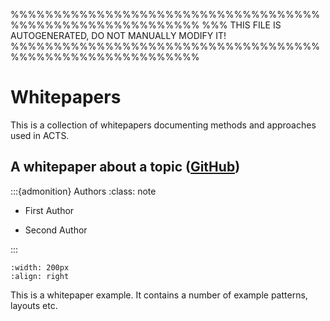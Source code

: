 %%%%%%%%%%%%%%%%%%%%%%%%%%%%%%%%%%%%%%%%%%%%%%%%%%%%%%%%%%
%%% THIS FILE IS AUTOGENERATED, DO NOT MANUALLY MODIFY IT!
%%%%%%%%%%%%%%%%%%%%%%%%%%%%%%%%%%%%%%%%%%%%%%%%%%%%%%%%%%

# Whitepapers

This is a collection of whitepapers documenting methods and approaches used
in ACTS.



## A whitepaper about a topic ([GitHub](https://github.com/acts-project/whitepaper-template))


:::{admonition} Authors
:class: note

- First Author

- Second Author

:::

```{image} acts-project_whitepaper-template.png
:width: 200px
:align: right
```

This is a whitepaper example. It contains a number of example
patterns, layouts etc.

<span style="clear:both;"></span>

